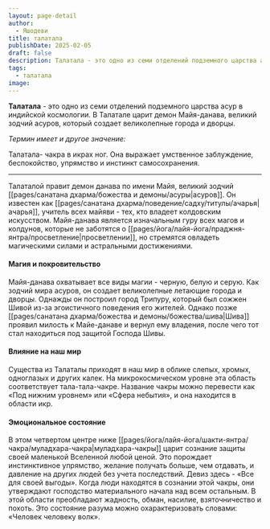 ```yaml
---
layout: page-detail
author:
  - Яшодеви
title: талатала
publishDate: 2025-02-05
draft: false
description: Талатала - это одно из семи отделений подземного царства асур в индийской космологии. В Талатале царит демон Майя-данава, великий зодчий асуров, который создает великолепные города и дворцы. Этот мир ассоциируется с умственным заблуждением, беспокойством и инстинктом самосохранения.
tags:
  - талатала
image:
---
```

**Талатала** - это одно из семи отделений подземного царства асур в индийской космологии. В Талатале царит демон Майя-данава, великий зодчий асуров, который создает великолепные города и дворцы. 

*Термин имеет и другое значение:*

Талатала- чакра в икрах ног. Она выражает умственное заблуждение, беспокойство, упрямство и инстинкт самосохранения. 

---
Талаталой правит демон данава по имени Майя, великий зодчий [[pages/санатана дхарма/божества и демоны/асуры|асуров]]. Он известен как [[pages/санатана дхарма/поведение/садху/титулы/ачарья|ачарья]], учитель всех майяви - тех, кто владеет колдовским искусством. Майя-данава является изначальным гуру всех магов и колдунов, которые не заботятся о [[pages/йога/лайя-йога/праджня-янтра/просветление|просветлении]], но стремятся овладеть магическими силами и астральными достижениями.
#### Магия и покровительство
Майя-данава охватывает все виды магии - черную, белую и серую. Как зодчий мира асуров, он создает великолепные летающие города и дворцы. Однажды он построил город Трипуру, который был сожжен Шивой из-за эгоистичного поведения его жителей. Однако позже [[pages/санатана дхарма/божества и демоны/божества/шива|Шива]] проявил милость к Майе-данаве и вернул ему владения, после чего тот стал находиться под защитой Господа Шивы.
#### Влияние на наш мир
Существа из Талаталы приходят в наш мир в облике слепых, хромых, одноглазых и других калек. На микрокосмическом уровне эта область соответствует тала-тала-чакре. Название чакры можно перевести как «Под нижним уровнем» или «Сфера небытия», и она находится в области икр.
#### Эмоциональное состояние
В этом четвертом центре ниже [[pages/йога/лайя-йога/шакти-янтра/чакра/муладхара-чакра|муладхара-чакры]] царит сознание защиты своей маленькой Вселенной любой ценой. Это порождает инстинктивное упрямство, желание получать больше, чем отдавать, и давление на других людей без учета последствий. Девиз здесь - «Все для своей выгоды». Когда люди находятся в сознании этой чакры, они утверждают господство материального начала над всем остальным. В этой области преобладают жадность, обман, насилие, взяточничество и похоть. Это состояние разума можно охарактеризовать словами: «Человек человеку волк».